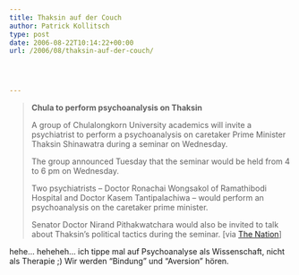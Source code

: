```yaml
---
title: Thaksin auf der Couch
author: Patrick Kollitsch
type: post
date: 2006-08-22T10:14:22+00:00
url: /2006/08/thaksin-auf-der-couch/




---
```


  


> **Chula to perform psychoanalysis on Thaksin**
> 
> A group of Chulalongkorn University academics will invite a psychiatrist to perform a psychoanalysis on caretaker Prime Minister Thaksin Shinawatra during a seminar on Wednesday.
> 
> The group announced Tuesday that the seminar would be held from 4 to 6 pm on Wednesday.
> 
> Two psychiatrists &#8211; Doctor Ronachai Wongsakol of Ramathibodi Hospital and Doctor Kasem Tantipalachiwa &#8211; would perform an psychoanalysis on the caretaker prime minister.
> 
> Senator Doctor Nirand Pithakwatchara would also be invited to talk about Thaksin&#8217;s political tactics during the seminar. [via [The Nation][1]]

hehe&#8230; heheheh&#8230; ich tippe mal auf Psychoanalyse als Wissenschaft, nicht als Therapie ;) Wir werden &#8220;Bindung&#8221; und &#8220;Aversion&#8221; h&ouml;ren.

 [1]: http://www.nationmultimedia.com/breakingnews/read.php?newsid=30011700